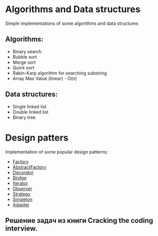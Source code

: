 # Algorithms and Data structures
Simple implementations of some algorithms and data structures

## Algorithms:
* Binary search
* Bubble sort
* Merge sort
* Quick sort
* Rabin-Karp algorithm for searching substring
* Array Max Value (linear) - O(n)

## Data structures:
- Single linked list
- Double linked list
- Binary tree

# Design patters

Implementation of some popular design patterns:
* [Factory](src/main/java/ru/list/surkovr/patterns/factory)
* [AbstractFactory](src/main/java/ru/list/surkovr/patterns/abstractFactory)
* [Decorator](src/main/java/ru/list/surkovr/patterns/decorator)
* [Bridge](src/main/java/ru/list/surkovr/patterns/bridge)
* [Iterator](src/main/java/ru/list/surkovr/patterns/iterator)
* [Observer](src/main/java/ru/list/surkovr/patterns/observer)
* [Strategy](src/main/java/ru/list/surkovr/patterns/strategy)
* [Singleton](src/main/java/ru/list/surkovr/patterns/singleton)
* [Adapter](src/main/java/ru/list/surkovr/patterns/adapter)

## Решение задач из книги Cracking the coding interview.